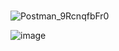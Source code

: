 #


![Postman_9RcnqfbFr0](https://user-images.githubusercontent.com/63215962/204403460-a5d50a31-23d9-45b3-adb9-108b81a3269a.png)





![image](https://user-images.githubusercontent.com/63215962/204403267-319f796c-fa94-4379-9f8f-7d588f665e23.png)
